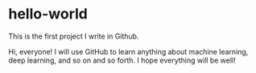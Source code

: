 # hello-world
This is the first project I write in Github.

Hi, everyone! I will use GitHub to learn anything about machine learning, deep learning, and so on and so forth. I hope everything will be well!
